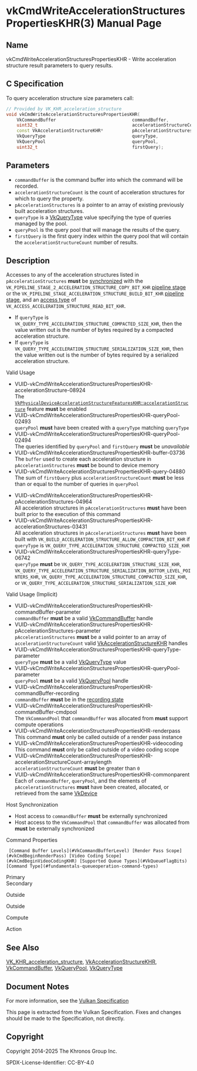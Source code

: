 # vkCmdWriteAccelerationStructuresPropertiesKHR(3) Manual Page

## Name

vkCmdWriteAccelerationStructuresPropertiesKHR - Write acceleration structure result parameters to query results.



## [](#_c_specification)C Specification

To query acceleration structure size parameters call:

```c++
// Provided by VK_KHR_acceleration_structure
void vkCmdWriteAccelerationStructuresPropertiesKHR(
    VkCommandBuffer                             commandBuffer,
    uint32_t                                    accelerationStructureCount,
    const VkAccelerationStructureKHR*           pAccelerationStructures,
    VkQueryType                                 queryType,
    VkQueryPool                                 queryPool,
    uint32_t                                    firstQuery);
```

## [](#_parameters)Parameters

- `commandBuffer` is the command buffer into which the command will be recorded.
- `accelerationStructureCount` is the count of acceleration structures for which to query the property.
- `pAccelerationStructures` is a pointer to an array of existing previously built acceleration structures.
- `queryType` is a [VkQueryType](https://registry.khronos.org/vulkan/specs/latest/man/html/VkQueryType.html) value specifying the type of queries managed by the pool.
- `queryPool` is the query pool that will manage the results of the query.
- `firstQuery` is the first query index within the query pool that will contain the `accelerationStructureCount` number of results.

## [](#_description)Description

Accesses to any of the acceleration structures listed in `pAccelerationStructures` **must** be [synchronized](https://registry.khronos.org/vulkan/specs/latest/html/vkspec.html#synchronization-dependencies) with the `VK_PIPELINE_STAGE_2_ACCELERATION_STRUCTURE_COPY_BIT_KHR` [pipeline stage](https://registry.khronos.org/vulkan/specs/latest/html/vkspec.html#synchronization-pipeline-stages) or the `VK_PIPELINE_STAGE_ACCELERATION_STRUCTURE_BUILD_BIT_KHR` [pipeline stage](https://registry.khronos.org/vulkan/specs/latest/html/vkspec.html#synchronization-pipeline-stages), and an [access type](https://registry.khronos.org/vulkan/specs/latest/html/vkspec.html#synchronization-access-types) of `VK_ACCESS_ACCELERATION_STRUCTURE_READ_BIT_KHR`.

- If `queryType` is `VK_QUERY_TYPE_ACCELERATION_STRUCTURE_COMPACTED_SIZE_KHR`, then the value written out is the number of bytes required by a compacted acceleration structure.
- If `queryType` is `VK_QUERY_TYPE_ACCELERATION_STRUCTURE_SERIALIZATION_SIZE_KHR`, then the value written out is the number of bytes required by a serialized acceleration structure.

Valid Usage

- [](#VUID-vkCmdWriteAccelerationStructuresPropertiesKHR-accelerationStructure-08924)VUID-vkCmdWriteAccelerationStructuresPropertiesKHR-accelerationStructure-08924  
  The [`VkPhysicalDeviceAccelerationStructureFeaturesKHR`::`accelerationStructure`](https://registry.khronos.org/vulkan/specs/latest/html/vkspec.html#features-accelerationStructure) feature **must** be enabled
- [](#VUID-vkCmdWriteAccelerationStructuresPropertiesKHR-queryPool-02493)VUID-vkCmdWriteAccelerationStructuresPropertiesKHR-queryPool-02493  
  `queryPool` **must** have been created with a `queryType` matching `queryType`
- [](#VUID-vkCmdWriteAccelerationStructuresPropertiesKHR-queryPool-02494)VUID-vkCmdWriteAccelerationStructuresPropertiesKHR-queryPool-02494  
  The queries identified by `queryPool` and `firstQuery` **must** be *unavailable*
- [](#VUID-vkCmdWriteAccelerationStructuresPropertiesKHR-buffer-03736)VUID-vkCmdWriteAccelerationStructuresPropertiesKHR-buffer-03736  
  The `buffer` used to create each acceleration structure in `pAccelerationStructures` **must** be bound to device memory
- [](#VUID-vkCmdWriteAccelerationStructuresPropertiesKHR-query-04880)VUID-vkCmdWriteAccelerationStructuresPropertiesKHR-query-04880  
  The sum of `firstQuery` plus `accelerationStructureCount` **must** be less than or equal to the number of queries in `queryPool`

<!--THE END-->

- [](#VUID-vkCmdWriteAccelerationStructuresPropertiesKHR-pAccelerationStructures-04964)VUID-vkCmdWriteAccelerationStructuresPropertiesKHR-pAccelerationStructures-04964  
  All acceleration structures in `pAccelerationStructures` **must** have been built prior to the execution of this command
- [](#VUID-vkCmdWriteAccelerationStructuresPropertiesKHR-accelerationStructures-03431)VUID-vkCmdWriteAccelerationStructuresPropertiesKHR-accelerationStructures-03431  
  All acceleration structures in `pAccelerationStructures` **must** have been built with `VK_BUILD_ACCELERATION_STRUCTURE_ALLOW_COMPACTION_BIT_KHR` if `queryType` is `VK_QUERY_TYPE_ACCELERATION_STRUCTURE_COMPACTED_SIZE_KHR`
- [](#VUID-vkCmdWriteAccelerationStructuresPropertiesKHR-queryType-06742)VUID-vkCmdWriteAccelerationStructuresPropertiesKHR-queryType-06742  
  `queryType` **must** be `VK_QUERY_TYPE_ACCELERATION_STRUCTURE_SIZE_KHR`, `VK_QUERY_TYPE_ACCELERATION_STRUCTURE_SERIALIZATION_BOTTOM_LEVEL_POINTERS_KHR`, `VK_QUERY_TYPE_ACCELERATION_STRUCTURE_COMPACTED_SIZE_KHR`, or `VK_QUERY_TYPE_ACCELERATION_STRUCTURE_SERIALIZATION_SIZE_KHR`

Valid Usage (Implicit)

- [](#VUID-vkCmdWriteAccelerationStructuresPropertiesKHR-commandBuffer-parameter)VUID-vkCmdWriteAccelerationStructuresPropertiesKHR-commandBuffer-parameter  
  `commandBuffer` **must** be a valid [VkCommandBuffer](https://registry.khronos.org/vulkan/specs/latest/man/html/VkCommandBuffer.html) handle
- [](#VUID-vkCmdWriteAccelerationStructuresPropertiesKHR-pAccelerationStructures-parameter)VUID-vkCmdWriteAccelerationStructuresPropertiesKHR-pAccelerationStructures-parameter  
  `pAccelerationStructures` **must** be a valid pointer to an array of `accelerationStructureCount` valid [VkAccelerationStructureKHR](https://registry.khronos.org/vulkan/specs/latest/man/html/VkAccelerationStructureKHR.html) handles
- [](#VUID-vkCmdWriteAccelerationStructuresPropertiesKHR-queryType-parameter)VUID-vkCmdWriteAccelerationStructuresPropertiesKHR-queryType-parameter  
  `queryType` **must** be a valid [VkQueryType](https://registry.khronos.org/vulkan/specs/latest/man/html/VkQueryType.html) value
- [](#VUID-vkCmdWriteAccelerationStructuresPropertiesKHR-queryPool-parameter)VUID-vkCmdWriteAccelerationStructuresPropertiesKHR-queryPool-parameter  
  `queryPool` **must** be a valid [VkQueryPool](https://registry.khronos.org/vulkan/specs/latest/man/html/VkQueryPool.html) handle
- [](#VUID-vkCmdWriteAccelerationStructuresPropertiesKHR-commandBuffer-recording)VUID-vkCmdWriteAccelerationStructuresPropertiesKHR-commandBuffer-recording  
  `commandBuffer` **must** be in the [recording state](#commandbuffers-lifecycle)
- [](#VUID-vkCmdWriteAccelerationStructuresPropertiesKHR-commandBuffer-cmdpool)VUID-vkCmdWriteAccelerationStructuresPropertiesKHR-commandBuffer-cmdpool  
  The `VkCommandPool` that `commandBuffer` was allocated from **must** support compute operations
- [](#VUID-vkCmdWriteAccelerationStructuresPropertiesKHR-renderpass)VUID-vkCmdWriteAccelerationStructuresPropertiesKHR-renderpass  
  This command **must** only be called outside of a render pass instance
- [](#VUID-vkCmdWriteAccelerationStructuresPropertiesKHR-videocoding)VUID-vkCmdWriteAccelerationStructuresPropertiesKHR-videocoding  
  This command **must** only be called outside of a video coding scope
- [](#VUID-vkCmdWriteAccelerationStructuresPropertiesKHR-accelerationStructureCount-arraylength)VUID-vkCmdWriteAccelerationStructuresPropertiesKHR-accelerationStructureCount-arraylength  
  `accelerationStructureCount` **must** be greater than `0`
- [](#VUID-vkCmdWriteAccelerationStructuresPropertiesKHR-commonparent)VUID-vkCmdWriteAccelerationStructuresPropertiesKHR-commonparent  
  Each of `commandBuffer`, `queryPool`, and the elements of `pAccelerationStructures` **must** have been created, allocated, or retrieved from the same [VkDevice](https://registry.khronos.org/vulkan/specs/latest/man/html/VkDevice.html)

Host Synchronization

- Host access to `commandBuffer` **must** be externally synchronized
- Host access to the `VkCommandPool` that `commandBuffer` was allocated from **must** be externally synchronized

Command Properties

     [Command Buffer Levels](#VkCommandBufferLevel) [Render Pass Scope](#vkCmdBeginRenderPass) [Video Coding Scope](#vkCmdBeginVideoCodingKHR) [Supported Queue Types](#VkQueueFlagBits) [Command Type](#fundamentals-queueoperation-command-types)

Primary  
Secondary

Outside

Outside

Compute

Action

## [](#_see_also)See Also

[VK\_KHR\_acceleration\_structure](https://registry.khronos.org/vulkan/specs/latest/man/html/VK_KHR_acceleration_structure.html), [VkAccelerationStructureKHR](https://registry.khronos.org/vulkan/specs/latest/man/html/VkAccelerationStructureKHR.html), [VkCommandBuffer](https://registry.khronos.org/vulkan/specs/latest/man/html/VkCommandBuffer.html), [VkQueryPool](https://registry.khronos.org/vulkan/specs/latest/man/html/VkQueryPool.html), [VkQueryType](https://registry.khronos.org/vulkan/specs/latest/man/html/VkQueryType.html)

## [](#_document_notes)Document Notes

For more information, see the [Vulkan Specification](https://registry.khronos.org/vulkan/specs/latest/html/vkspec.html#vkCmdWriteAccelerationStructuresPropertiesKHR)

This page is extracted from the Vulkan Specification. Fixes and changes should be made to the Specification, not directly.

## [](#_copyright)Copyright

Copyright 2014-2025 The Khronos Group Inc.

SPDX-License-Identifier: CC-BY-4.0